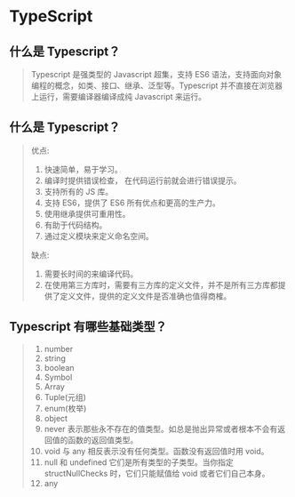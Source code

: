 # TypeScript

## 什么是 Typescript？

> Typescript 是强类型的 Javascript 超集，支持 ES6 语法，支持面向对象编程的概念，如类、接口、继承、泛型等。Typescript 并不直接在浏览器上运行，需要编译器编译成纯 Javascript 来运行。

## 什么是 Typescript？

> 优点:
>
> 1. 快速简单，易于学习。
> 2. 编译时提供错误检查， 在代码运行前就会进行错误提示。
> 3. 支持所有的 JS 库。
> 4. 支持 ES6，提供了 ES6 所有优点和更高的生产力。
> 5. 使用继承提供可重用性。
> 6. 有助于代码结构。
> 7. 通过定义模块来定义命名空间。
>
> 缺点:
>
> 1. 需要长时间的来编译代码。
> 2. 在使用第三方库时，需要有三方库的定义文件，并不是所有三方库都提供了定义文件，提供的定义文件是否准确也值得商榷。

## Typescript 有哪些基础类型？

> 1. number
> 2. string
> 3. boolean
> 4. Symbol
> 5. Array
> 6. Tuple(元组)
> 7. enum(枚举)
> 8. object
> 9. never
>    表示那些永不存在的值类型。如总是抛出异常或者根本不会有返回值的函数的返回值类型。
> 10. void
>     与 any 相反表示没有任何类型。函数没有返回值时用 void。
> 11. null 和 undefined
>     它们是所有类型的子类型。当你指定 structNullChecks 时，它们只能赋值给 void 或者它们自己本身。
> 12. any
